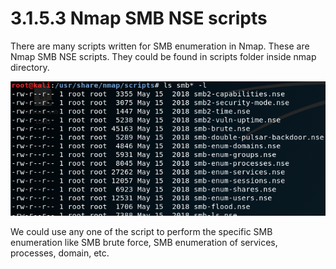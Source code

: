# 3.1.5.3 Nmap SMB NSE scripts

There are many scripts written for SMB enumeration in Nmap. These are Nmap SMB NSE scripts. They could be found in scripts folder inside nmap directory.

![](../../../.gitbook/assets/image%20%2864%29.png)

We could use any one of the script to perform the specific SMB enumeration like SMB brute force, SMB enumeration of services, processes, domain, etc.

